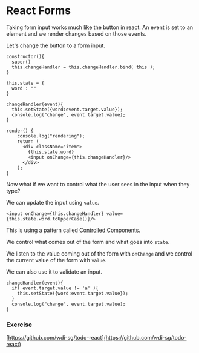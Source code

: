 # React Forms

Taking form input works much like the button in react. An event is set to an element and we render changes based on those events.

Let's change the button to a form input.

```
constructor(){
  super()
  this.changeHandler = this.changeHandler.bind( this );
}

this.state = {
  word : ""
}

changeHandler(event){
  this.setState({word:event.target.value});
  console.log("change", event.target.value);
}

render() {
    console.log("rendering");
    return (
      <div className="item">
        {this.state.word}
        <input onChange={this.changeHandler}/>
      </div>
    );
}
```

Now what if we want to control what the user sees in the input when they type?

We can update the input using `value`.

```
<input onChange={this.changeHandler} value={this.state.word.toUpperCase()}/>
```

This is using a pattern called [Controlled Components](https://reactjs.org/docs/forms.html).

We control what comes out of the form and what goes into `state`.

We listen to the value coming out of the form with `onChange` and we control the current value of the form with `value`.

We can also use it to validate an input.

```
changeHandler(event){
  if( event.target.value != 'a' ){
    this.setState({word:event.target.value});
  }
  console.log("change", event.target.value);
}
```

### Exercise
[https://github.com/wdi-sg/todo-react](https://github.com/wdi-sg/todo-react)
